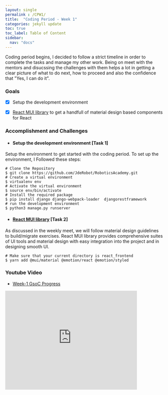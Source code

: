 ```yaml
---
layout: single
permalink : /CPW1/
title:  "Coding Period - Week 1"
categories: jekyll update
toc: true
toc_label: Table of Content
sidebar:
  nav: "docs"
---
```

Coding period begins, I decided to follow a strict timeline in order to complete the tasks and manage my other work. Being on meet with the mentors and disucssing the challenges with them helps a lot in getting a clear picture of what to do next, how to proceed and also the confidence that "Yes, I can do it".
### Goals

- [x] Setup the development environment

- [x] [React MUI library](https://mui.com/) to get a handfull of material design based components for React


### Accomplishment and Challenges 


* #### Setup the development environment \[Task 1\]

Setup the environment to get started with the coding period. To set up the environment, I Followed these steps:

```shell
# Clone the Repository 
$ git clone https://github.com/JdeRobot/RoboticsAcademy.git
# Create a virtual environment
$ virtualenv env
# Activate the virtual environment
$ source env/bin/activate
# Install the required package
$ pip install django django-webpack-loader  djangorestframework 
# run the development environment
$ python3 manage.py runserver
```

* #### [React MUI library](https://mui.com/) \[Task 2\]

As discussed in the weekly meet, we will follow material design guidelines to build/migrate exercises. React MUI library provides comprehensive suites of UI tools and material design with easy integration into the project and in designing smooth UI.

```shell
# Make sure that your current directory is react_frontend
$ yarn add @mui/material @emotion/react @emotion/styled
```


### Youtube Video 

* [Week-1 GsoC Progress](https://youtu.be/7EwxjsPSLvU)

<iframe width="420" height="315" src="https://www.youtube.com/embed/7EwxjsPSLvU" frameborder="0" allowfullscreen></iframe>
